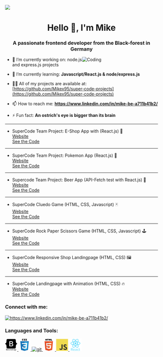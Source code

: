 ![](https://github.com/Mikex95/programmer.gif)
<h1 align="center">Hello 👋, I'm Mike</h1>
<h3 align="center">A passionate frontend developer from the Black-forest in Germany</h3>
<img align="right" alt="Coding" width="250" src="https://i.pinimg.com/originals/e4/26/70/e426702edf874b181aced1e2fa5c6cde.gif">

- 🔭 I’m currently working on: node.js and express.js projects

- 🌱 I’m currently learning: **Javascript/React.js & node/express.js**

- 👨‍💻 All of my projects are available at: [https://github.com/Mikex95/super-code-projects](https://github.com/Mikex95/super-code-projects)

- 📫 How to reach me: **https://www.linkedin.com/in/mike-be-a711b41b2/**

- ⚡ Fun fact: **An ostrich's eye is bigger than its brain**

<hr>

- SuperCode Team Project: E-Shop App with (React.js) 📱
<a href="https://e-commerce-shop-supercode.netlify.app"> <br> Website</a> 
<a href="https://github.com/Mikex95/e-commerce-shop"> <br> See the Code </a>

<hr>

- SuperCode Team Project: Pokemon App (React.js) 🦄 
<a href="https://iridescent-maamoul-d8c323.netlify.app"> <br> Website</a>
<a href="https://github.com/Mikex95/pokemon-app"><br> See the Code </a>

<hr>

- Supercode Team Project: Beer App (API-Fetch test with React.js) 🍺
<a href="https://beer-api-supercode.netlify.app"> <br> Website</a>
<a href="https://github.com/Mikex95/project-beer-api"><br> See the Code </a>

<hr>

- SuperCode Cluedo Game (HTML, CSS, Javascript) 🃏
<a href="https://mikex95.github.io/supercode-cluedo-game"> <br> Website </a>
<a href="https://github.com/Mikex95/supercode-cluedo-game"> <br> See the Code </a>

<hr>

- SuperCode Rock Paper Scissors Game (HTML, CSS, Javascript) 🕹 
<a href="https://mikex95.github.io/rock-paper-scissors-game/"> <br> Website </a>
<a href="https://github.com/Mikex95/rock-paper-scissors-game"> <br> See the Code </a>

<hr>

- SuperCode Responsive Shop Landingpage (HTML, CSS) 🖼️
<a href="https://mikex95.github.io/super-code-shop/"> <br> Website </a>
<a href="https://github.com/Mikex95/super-code-shop"> <br> See the Code </a>

<hr>

- SuperCode Landingpage with Animation (HTML, CSS) 🔥
<a href="https://mikex95.github.io/Flying-dude"> <br> Website </a>
<a href="https://github.com/Mikex95/Flying-dude"> <br> See the Code </a>




<h3 align="left">Connect with me:</h3>
<p align="left">
<a href="https://linkedin.com/in/https://www.linkedin.com/in/mike-be-a711b41b2/" target="blank"><img align="center" src="https://raw.githubusercontent.com/rahuldkjain/github-profile-readme-generator/master/src/images/icons/Social/linked-in-alt.svg" alt="https://www.linkedin.com/in/mike-be-a711b41b2/" height="30" width="40" /></a>
</p>

<h3 align="left">Languages and Tools:</h3>
<p align="left"> <a href="https://getbootstrap.com" target="_blank" rel="noreferrer"> <img src="https://raw.githubusercontent.com/devicons/devicon/master/icons/bootstrap/bootstrap-plain-wordmark.svg" alt="bootstrap" width="40" height="40"/> </a> <a href="https://www.w3schools.com/css/" target="_blank" rel="noreferrer"> <img src="https://raw.githubusercontent.com/devicons/devicon/master/icons/css3/css3-original-wordmark.svg" alt="css3" width="40" height="40"/> </a> <a href="https://git-scm.com/" target="_blank" rel="noreferrer"> <img src="https://www.vectorlogo.zone/logos/git-scm/git-scm-icon.svg" alt="git" width="40" height="40"/> </a> <a href="https://www.w3.org/html/" target="_blank" rel="noreferrer"> <img src="https://raw.githubusercontent.com/devicons/devicon/master/icons/html5/html5-original-wordmark.svg" alt="html5" width="40" height="40"/> </a> <a href="https://developer.mozilla.org/en-US/docs/Web/JavaScript" target="_blank" rel="noreferrer"> <img src="https://raw.githubusercontent.com/devicons/devicon/master/icons/javascript/javascript-original.svg" alt="javascript" width="40" height="40"/> </a> <a href="https://reactjs.org/" target="_blank" rel="noreferrer"> <img src="https://raw.githubusercontent.com/devicons/devicon/master/icons/react/react-original-wordmark.svg" alt="react" width="40" height="40"/> </a> </p>
